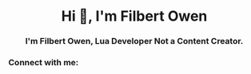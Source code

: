 <h1 align="center">Hi 👋, I'm Filbert Owen</h1>
<h3 align="center">I'm Filbert Owen, Lua Developer Not a Content Creator.</h3>

<h3 align="left">Connect with me:</h3>
<p align="left">
</p>
